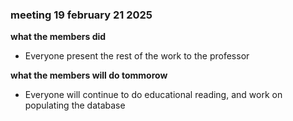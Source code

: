 ### meeting 19 february 21 2025
**what the members did**
- Everyone present the rest of the work to the professor

**what the members will do tommorow**
- Everyone will continue to do educational reading, and work on populating the database
